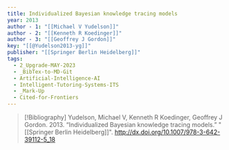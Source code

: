 ```yaml
---
title: Individualized Bayesian knowledge tracing models
year: 2013
author - 1: "[[Michael V Yudelson]]"
author - 2: "[[Kenneth R Koedinger]]"
author - 3: "[[Geoffrey J Gordon]]"
key: "[[@Yudelson2013-yg]]"
publisher: "[[Springer Berlin Heidelberg]]"
tags:
  - 2_Upgrade-MAY-2023
  - _BibTex-to-MD-Git
  - Artificial-Intelligence-AI
  - Intelligent-Tutoring-Systems-ITS
  - _Mark-Up
  - Cited-for-Frontiers
---
```


> [!Bibliography]
> Yudelson, Michael V, Kenneth R Koedinger, Geoffrey J Gordon. 2013. “Individualized Bayesian knowledge tracing models.” "[[Springer Berlin Heidelberg]]". http://dx.doi.org/10.1007/978-3-642-39112-5_18